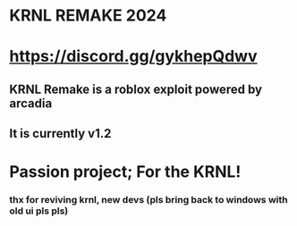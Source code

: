 # KRNL REMAKE 2024
# https://discord.gg/gykhepQdwv
## KRNL Remake is a roblox exploit powered by arcadia
## It is currently v1.2
# Passion project; For the KRNL!
### thx for reviving krnl, new devs (pls bring back to windows with old ui pls pls)
